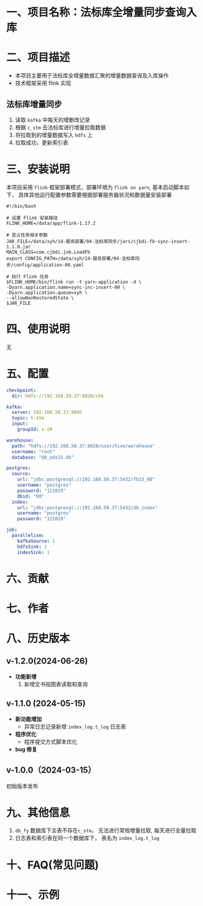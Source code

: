 # 一、项目名称：法标库全增量同步查询入库

# 二、项目描述
- 本项目主要用于法标库全增量数据汇聚的增量数据查询及入库操作
- 技术框架采用 flink 实现
## 法标库增量同步
1. 读取 `kafka` 中每天的增删改记录
2. 根据 `c_stm` 去法标库进行增量拉取数据
3. 将拉取到的增量数据写入 `hdfs` 上
4. 拉取成功，更新索引表

# 三、安装说明
本项目采用 `flink` 框架部署模式，部署环境为 `flink on yarn`, 基本启动脚本如下， 具体其他运行配置参数需要根据部署服务器状况和数据量安装部署
```shell script
#!/bin/bash

# 设置 Flink 安装路径
FLINK_HOME=/data/app/flink-1.17.2

# 定义任务相关参数
JAR_FILE=/data/xyh/14-服务部署/04-法标库同步/jars/cjbdi-fb-sync-insert-1.1.0.jar
MAIN_CLASS=com.cjbdi.job.LoadFb
export CONFIG_PATH=/data/xyh/14-服务部署/04-法标库同步/config/application-00.yaml

# 执行 Flink 任务
$FLINK_HOME/bin/flink run -t yarn-application -d \
-Dyarn.application.name=sync-inc-insert-00 \
-Dyarn.application.queue=xyh \
--allowNonRestoredState \
$JAR_FILE
````

# 四、使用说明
无
# 五、配置
```yaml
checkpoint:
  dir: hdfs://192.168.50.37:8020/chk

kafka:
  server: 192.168.50.37:9092
  topic: t-stm
  input:
    groupId: s-20

warehouse:
  path: "hdfs://192.168.50.37:8020/user/hive/warehouse"
  username: "root"
  database: "db_ods15.db"

postgres:
  source:
    url: "jdbc:postgresql://192.168.50.37:5432/fb15_00"
    username: "postgres"
    password: "121019"
    dbid: "00"
  index:
    url: "jdbc:postgresql://192.168.50.37:5432/db_index"
    username: "postgres"
    password: "121019"

job:
  parallelism:
    kafkaSource: 1
    hdfsSink: 1
    indexSink: 1
```

# 六、贡献

# 七、作者

# 八、历史版本

## v-1.2.0(2024-06-26)
- **功能新增**
  1. 新增文书视图表读取和查询

## v-1.1.0 (2024-05-15)
- **新功能增加**
  - 异常日志记录新增 `index_log.t_log` 日志表
- **程序优化**
  - 程序提交方式脚本优化
- **bug 修复**

## v-1.0.0（2024-03-15）
初始版本发布

# 九、其他信息
1. `db_fy` 数据库下主表不存在`c_stm`， 无法进行常规增量拉取, 每天进行全量拉取
2. 日志表和索引表在同一个数据库下， 表名为 `index_log.t_log`
# 十、FAQ(常见问题)

# 十一、示例

